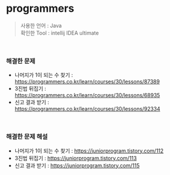 # programmers

>사용한 언어 : Java<br> 
>확인한 Tool : intellij IDEA ultimate<br> 
<br> 

### 해결한 문제
* 나머지가 1이 되는 수 찾기 : https://programmers.co.kr/learn/courses/30/lessons/87389
* 3진법 뒤집기 : https://programmers.co.kr/learn/courses/30/lessons/68935 
* 신고 결과 받기 : https://programmers.co.kr/learn/courses/30/lessons/92334

<br>

### 해결한 문제 해설
* 나머지가 1이 되는 수 찾기 : https://juniorprogram.tistory.com/112
* 3진법 뒤집기 : https://juniorprogram.tistory.com/113
* 신고 결과 받기 : https://juniorprogram.tistory.com/115
